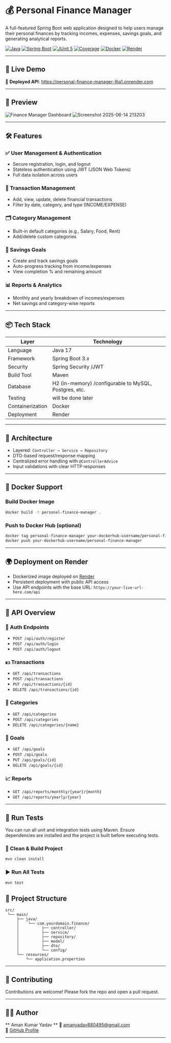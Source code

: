 # 💰 Personal Finance Manager

A full-featured Spring Boot web application designed to help users manage their personal finances by tracking incomes, expenses, savings goals, and generating analytical reports.

[![Java](https://img.shields.io/badge/Java-17+-blue.svg)](https://openjdk.org/)
[![Spring Boot](https://img.shields.io/badge/Spring%20Boot-3.x-brightgreen.svg)](https://spring.io/projects/spring-boot)
[![JUnit 5](https://img.shields.io/badge/Tests-JUnit_5-green)](https://junit.org/junit5/)
[![Coverage](https://img.shields.io/badge/Test%20Coverage-98%25-yellowgreen)](![image](https://github.com/user-attachments/assets/446ce643-b452-4e2f-993c-6fbf71d2345a)
)
[![Docker](https://img.shields.io/badge/Deployed-Docker-blue)](https://www.docker.com/)
[![Render](https://img.shields.io/badge/Live_Render-Available-green)](https://personal-finance-manager-9ja1.onrender.com)

---

## 🚀 Live Demo

🔗 **Deployed API**: https://personal-finance-manager-9ja1.onrender.com

---

## 📸 Preview

![Finance Manager Dashboard](assets/finance_manager_dashboard.png)
![Screenshot 2025-06-14 213203](https://github.com/user-attachments/assets/f893bd38-67a1-40e6-89f0-57dbf3f51ba6)

---

## 🛠️ Features

### ✅ User Management & Authentication
- Secure registration, login, and logout
- Stateless authentication using JWT (JSON Web Tokens)
- Full data isolation across users

### 💸 Transaction Management
- Add, view, update, delete financial transactions
- Filter by date, category, and type (INCOME/EXPENSE)

### 🗂️ Category Management
- Built-in default categories (e.g., Salary, Food, Rent)
- Add/delete custom categories

### 🎯 Savings Goals
- Create and track savings goals
- Auto-progress tracking from income/expenses
- View completion % and remaining amount

### 📊 Reports & Analytics
- Monthly and yearly breakdown of incomes/expenses
- Net savings and category-wise reports

---


## 📦 Tech Stack

| Layer             | Technology                   |
|------------------|------------------------------|
| Language          | Java 17                      |
| Framework         | Spring Boot 3.x              |
| Security          | Spring Security   /JWT           |
| Build Tool        | Maven                        |
| Database          | H2 (in-memory) /configurable to MySQL, Postgres, etc.              |
| Testing           |will be done later            |
| Containerization  | Docker                       |
| Deployment        | Render                       |

---

## 🧱 Architecture

- Layered: `Controller → Service → Repository`
- DTO-based request/response mapping
- Centralized error handling with `@ControllerAdvice`
- Input validations with clear HTTP responses

---

## 🐳 Docker Support

### Build Docker Image
```bash
docker build -t personal-finance-manager .
```

### Push to Docker Hub (optional)
```bash
docker tag personal-finance-manager your-dockerhub-username/personal-finance-manager
docker push your-dockerhub-username/personal-finance-manager
```

---

## 🌍 Deployment on Render

- Dockerized image deployed on [Render](https://personal-finance-manager-9ja1.onrender.com)
- Persistent deployment with public API access
- Use API endpoints with the base URL: `https://your-live-url-here.com/api`

---

## 📘 API Overview

### 🔐 Auth Endpoints
- `POST /api/auth/register`
- `POST /api/auth/login`
- `POST /api/auth/logout`

### 💵 Transactions
- `GET /api/transactions`
- `POST /api/transactions`
- `PUT /api/transactions/{id}`
- `DELETE /api/transactions/{id}`

### 📁 Categories
- `GET /api/categories`
- `POST /api/categories`
- `DELETE /api/categories/{name}`

### 🎯 Goals
- `GET /api/goals`
- `POST /api/goals`
- `PUT /api/goals/{id}`
- `DELETE /api/goals/{id}`

### 📈 Reports
- `GET /api/reports/monthly/{year}/{month}`
- `GET /api/reports/yearly/{year}`

---

## 🧪 Run Tests

You can run all unit and integration tests using Maven. Ensure dependencies are installed and the project is built before executing tests.

### 🧼 Clean & Build Project

```bash
mvn clean install
```

### ▶️ Run All Tests

```bash
mvn test
```



## 📂 Project Structure

```
src/
 └── main/
     ├── java/
     │    └── com.yourdomain.finance/
     │          ├── controller/
     │          ├── service/
     │          ├── repository/
     │          ├── model/
     │          ├── dto/
     │          └── config/
     └── resources/
         └── application.properties
```

---

## 🤝 Contributing

Contributions are welcome! Please fork the repo and open a pull request.

---

## 🙋‍♂️ Author

** Aman Kumar Yadav **
📧 [amanyadav880495@gmail.com](mailto:amanyadav880495@gmail.com)  
🔗 [GitHub Profile](https://github.com/SKYTOX07)

---
